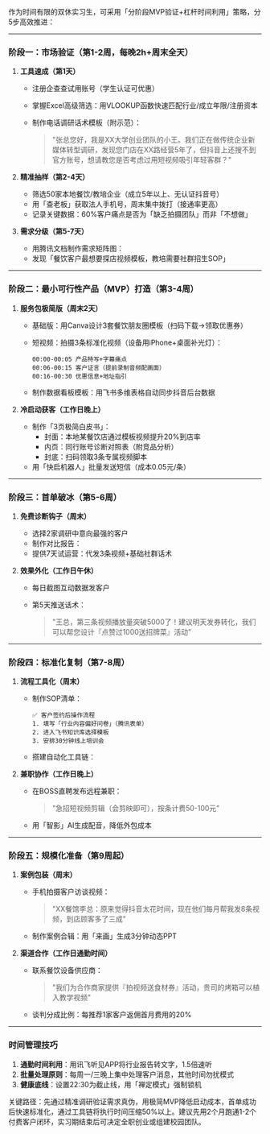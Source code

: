 作为时间有限的双休实习生，可采用「分阶段MVP验证+杠杆时间利用」策略，分5步高效推进：

---

### ​**阶段一：市场验证（第1-2周，每晚2h+周末全天）​**

1. ​**工具速成（第1天）​**
    
    - 注册企查查试用账号（学生认证可优惠）
    - 掌握Excel高级筛选：用VLOOKUP函数快速匹配行业/成立年限/注册资本
    - 制作电话调研话术模板（附示范）：
        
        > "张总您好，我是XX大学创业团队的小王。我们正在做传统企业新媒体转型调研，发现您门店在XX路经营5年了，但抖音上还搜不到官方账号，想请教您是否考虑过用短视频吸引年轻客群？"
        
2. ​**精准抽样（第2-4天）​**
    
    - 筛选50家本地餐饮/教培企业（成立5年以上、无认证抖音号）
    - 用「查老板」获取法人手机号，周末集中拨打（接通率更高）
    - 记录关键数据：60%客户痛点是否为「缺乏拍摄团队」而非「不想做」
3. ​**需求分级（第5-7天）​**
    
    - 用腾讯文档制作需求矩阵图：  
    - 发现「餐饮客户最想要探店视频模板，教培需要社群招生SOP」

---

### ​**阶段二：最小可行性产品（MVP）打造（第3-4周）​**

1. ​**服务包极简版（周末2天）​**
    
    - 基础版：用Canva设计3套餐饮朋友圈模板（扫码下载→领取优惠券）
    - 短视频：拍摄3条标准化视频（设备用iPhone+桌面补光灯）：
        
        ```
        00:00-00:05 产品特写+字幕痛点
        00:06-00:15 客户证言（提前录制音频配画面）
        00:16-00:30 优惠信息+地址指引
        ```
        
    - 制作数据看板模板：用飞书多维表格自动同步抖音后台数据
2. ​**冷启动获客（工作日晚上）​**
    
    - 制作「3页极简白皮书」：
        - 封面：本地某餐饮店通过模板视频提升20%到店率
        - 内页：同行账号诊断对照表（附竞品分析）
        - 封底：扫码领取3条专属视频脚本
    - 用「快启机器人」批量发送短信（成本0.05元/条）

---

### ​**阶段三：首单破冰（第5-6周）​**

1. ​**免费诊断钩子（周末）​**
    
    - 选择2家调研中意向最强的客户
    - 制作对比报告：  
    - 提供7天试运营：代发3条视频+基础社群话术
2. ​**效果外化（工作日午休）​**
    
    - 每日截图互动数据发客户
    - 第5天推送话术：
        
        > "王总，第三条视频播放量突破5000了！建议明天发券转化，我们可以帮您设计『点赞过1000送招牌菜』活动"
        

---

### ​**阶段四：标准化复制（第7-8周）​**

1. ​**流程工具化（周末）​**
    
    - 制作SOP清单：
        
        ```
        ✅ 客户签约后操作流程
        1. 填写「行业内容偏好问卷」（腾讯表单）
        2. 进入飞书知识库选择模板
        3. 安排30分钟线上培训会
        ```
        
    - 搭建自动化工具链：  
2. ​**兼职协作（工作日晚上）​**
    
    - 在BOSS直聘发布远程兼职：
        
        > "急招短视频剪辑（会剪映即可），按条计费50-100元"
        
    - 用「智影」AI生成配音，降低外包成本

---

### ​**阶段五：规模化准备（第9周起）​**

1. ​**案例包装（周末）​**
    
    - 手机拍摄客户访谈视频：
        
        > "XX餐馆李总：原来觉得抖音太花时间，现在他们每月帮我发8条视频，到店顾客多了三成"
        
    - 制作案例合辑：用「来画」生成3分钟动态PPT
2. ​**渠道合作（工作日通勤时间）​**
    
    - 联系餐饮设备供应商：
        
        > "我们为合作商家提供『拍视频送食材券』活动，贵司的烤箱可以植入教学视频"
        
    - 谈判分成比例：每推荐1家客户返佣首月费用的20%

---

### ​**时间管理技巧**

1. ​**通勤时间利用**：用讯飞听见APP将行业报告转文字，1.5倍速听
2. ​**批量处理原则**：每周一/三晚上集中处理客户消息，其他时间勿扰模式
3. ​**健康底线**：设置22:30为截止线，用「禅定模式」强制锁机

关键路径：先通过精准调研验证需求真伪，用极简MVP降低启动成本，首单成功后快速标准化，通过工具链将执行时间压缩50%以上。建议先用2个月跑通1-2个付费客户闭环，实习期结束后可决定全职创业或组建校园团队。
